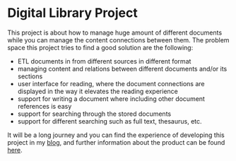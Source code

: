 # Digital Library Project 
This project is about how to manage huge amount of different documents while you can manage 
the content connections between them. The problem space this project tries to find a good
solution are the following:

 - ETL documents in from different sources in different format
 - managing content and relations between different documents and/or its sections
 - user interface for reading, where the document connections are displayed in the way it elevates
 the reading experience
 - support for writing a document where including other document references is easy
 - support for searching through the stored documents
 - support for different searching such as full text, thesaurus, etc.
 
 It will be a long journey and you can find the experience of developing this project in 
 my [blog](https://sayusiando.com), and further information about the product can be found [here](src/Doc/index.md).